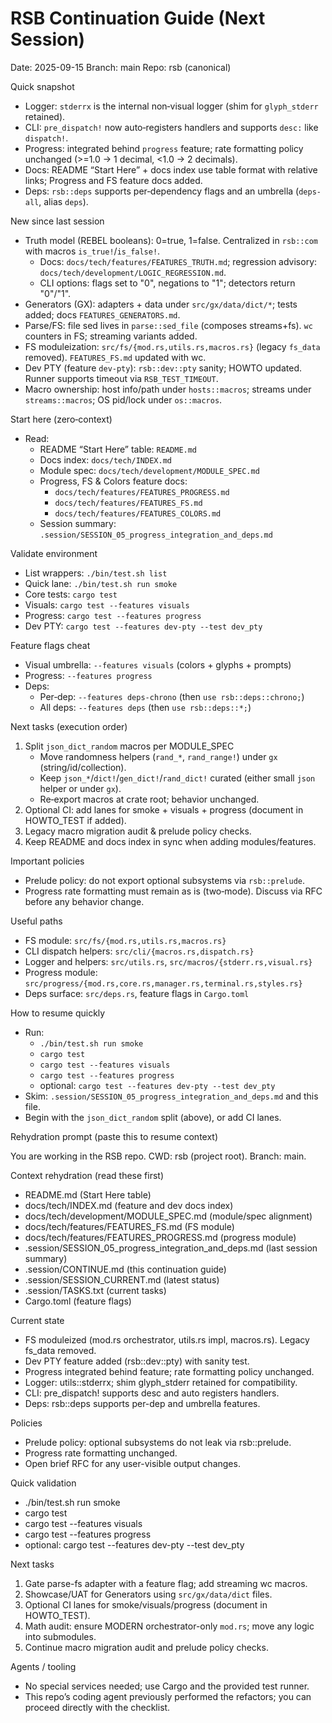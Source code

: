 # RSB Continuation Guide (Next Session)

Date: 2025-09-15
Branch: main
Repo: rsb (canonical)

Quick snapshot
- Logger: `stderrx` is the internal non‑visual logger (shim for `glyph_stderr` retained).
- CLI: `pre_dispatch!` now auto‑registers handlers and supports `desc:` like `dispatch!`.
- Progress: integrated behind `progress` feature; rate formatting policy unchanged (>=1.0 → 1 decimal, <1.0 → 2 decimals).
- Docs: README “Start Here” + docs index use table format with relative links; Progress and FS feature docs added.
- Deps: `rsb::deps` supports per‑dependency flags and an umbrella (`deps-all`, alias `deps`).

New since last session
- Truth model (REBEL booleans): 0=true, 1=false. Centralized in `rsb::com` with macros `is_true!`/`is_false!`.
  - Docs: `docs/tech/features/FEATURES_TRUTH.md`; regression advisory: `docs/tech/development/LOGIC_REGRESSION.md`.
  - CLI options: flags set to "0", negations to "1"; detectors return "0"/"1".
- Generators (GX): adapters + data under `src/gx/data/dict/*`; tests added; docs `FEATURES_GENERATORS.md`.
- Parse/FS: file sed lives in `parse::sed_file` (composes streams+fs). `wc` counters in FS; streaming variants added.
- FS moduleization: `src/fs/{mod.rs,utils.rs,macros.rs}` (legacy `fs_data` removed). `FEATURES_FS.md` updated with wc.
- Dev PTY (feature `dev-pty`): `rsb::dev::pty` sanity; HOWTO updated. Runner supports timeout via `RSB_TEST_TIMEOUT`.
- Macro ownership: host info/path under `hosts::macros`; streams under `streams::macros`; OS pid/lock under `os::macros`.

Start here (zero‑context)
- Read:
  - README “Start Here” table: `README.md`
  - Docs index: `docs/tech/INDEX.md`
  - Module spec: `docs/tech/development/MODULE_SPEC.md`
  - Progress, FS & Colors feature docs:
    - `docs/tech/features/FEATURES_PROGRESS.md`
    - `docs/tech/features/FEATURES_FS.md`
    - `docs/tech/features/FEATURES_COLORS.md`
  - Session summary: `.session/SESSION_05_progress_integration_and_deps.md`

Validate environment
- List wrappers: `./bin/test.sh list`
- Quick lane: `./bin/test.sh run smoke`
- Core tests: `cargo test`
- Visuals: `cargo test --features visuals`
- Progress: `cargo test --features progress`
- Dev PTY: `cargo test --features dev-pty --test dev_pty`

Feature flags cheat
- Visual umbrella: `--features visuals` (colors + glyphs + prompts)
- Progress: `--features progress`
- Deps:
  - Per‑dep: `--features deps-chrono` (then `use rsb::deps::chrono;`)
  - All deps: `--features deps` (then `use rsb::deps::*;`)

Next tasks (execution order)
1) Split `json_dict_random` macros per MODULE_SPEC
   - Move randomness helpers (`rand_*`, `rand_range!`) under `gx` (string/id/collection).
   - Keep `json_*`/`dict!`/`gen_dict!`/`rand_dict!` curated (either small `json` helper or under `gx`).
   - Re‑export macros at crate root; behavior unchanged.
2) Optional CI: add lanes for smoke + visuals + progress (document in HOWTO_TEST if added).
3) Legacy macro migration audit & prelude policy checks.
4) Keep README and docs index in sync when adding modules/features.

Important policies
- Prelude policy: do not export optional subsystems via `rsb::prelude`.
- Progress rate formatting must remain as is (two‑mode). Discuss via RFC before any behavior change.

Useful paths
- FS module: `src/fs/{mod.rs,utils.rs,macros.rs}`
- CLI dispatch helpers: `src/cli/{macros.rs,dispatch.rs}`
- Logger and helpers: `src/utils.rs`, `src/macros/{stderr.rs,visual.rs}`
- Progress module: `src/progress/{mod.rs,core.rs,manager.rs,terminal.rs,styles.rs}`
- Deps surface: `src/deps.rs`, feature flags in `Cargo.toml`

How to resume quickly
- Run:
  - `./bin/test.sh run smoke`
  - `cargo test`
  - `cargo test --features visuals`
  - `cargo test --features progress`
  - optional: `cargo test --features dev-pty --test dev_pty`
- Skim: `.session/SESSION_05_progress_integration_and_deps.md` and this file.
- Begin with the `json_dict_random` split (above), or add CI lanes.

Rehydration prompt (paste this to resume context)

You are working in the RSB repo. CWD: rsb (project root). Branch: main.

Context rehydration (read these first)
- README.md (Start Here table)
- docs/tech/INDEX.md (feature and dev docs index)
- docs/tech/development/MODULE_SPEC.md (module/spec alignment)
- docs/tech/features/FEATURES_FS.md (FS module)
- docs/tech/features/FEATURES_PROGRESS.md (progress module)
- .session/SESSION_05_progress_integration_and_deps.md (last session summary)
- .session/CONTINUE.md (this continuation guide)
- .session/SESSION_CURRENT.md (latest status)
- .session/TASKS.txt (current tasks)
- Cargo.toml (feature flags)

Current state
- FS moduleized (mod.rs orchestrator, utils.rs impl, macros.rs). Legacy fs_data removed.
- Dev PTY feature added (rsb::dev::pty) with sanity test.
- Progress integrated behind feature; rate formatting policy unchanged.
- Logger: utils::stderrx; shim glyph_stderr retained for compatibility.
- CLI: pre_dispatch! supports desc and auto registers handlers.
- Deps: rsb::deps supports per-dep and umbrella features.

Policies
- Prelude policy: optional subsystems do not leak via rsb::prelude.
- Progress rate formatting unchanged.
- Open brief RFC for any user-visible output changes.

Quick validation
- ./bin/test.sh run smoke
- cargo test
- cargo test --features visuals
- cargo test --features progress
- optional: cargo test --features dev-pty --test dev_pty

Next tasks
1) Gate parse-fs adapter with a feature flag; add streaming wc macros.
2) Showcase/UAT for Generators using `src/gx/data/dict` files.
3) Optional CI lanes for smoke/visuals/progress (document in HOWTO_TEST).
4) Math audit: ensure MODERN orchestrator-only `mod.rs`; move any logic into submodules.
5) Continue macro migration audit and prelude policy checks.

Agents / tooling
- No special services needed; use Cargo and the provided test runner.
- This repo’s coding agent previously performed the refactors; you can proceed directly with the checklist.
